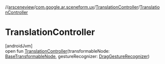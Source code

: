 //[arsceneview](../../../index.md)/[com.google.ar.sceneform.ux](../index.md)/[TranslationController](index.md)/[TranslationController](-translation-controller.md)

# TranslationController

[androidJvm]\
open fun [TranslationController](-translation-controller.md)(transformableNode: [BaseTransformableNode](../../../../arsceneview/com.google.ar.sceneform.ux/-base-transformable-node/index.md), gestureRecognizer: [DragGestureRecognizer](../../../../arsceneview/com.google.ar.sceneform.ux/-drag-gesture-recognizer/index.md))
